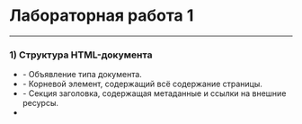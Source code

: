 # Лабораторная работа 1
____
### 1) Структура HTML-документа
* <!DOCTYPE html> - Объявление типа документа.
* <html> - Корневой элемент, содержащий всё содержание страницы.
* <head> - Секция заголовка, содержащая метаданные и ссылки на внешние ресурсы.
* <title> - Заголовок страницы, отображаемый во вкладке браузера.
* <body> - Основное содержание страницы, включая текст, изображения, ссылки и другие элементы.

### 2) Что такое семантическая верстка
Семантическая верстка означает использование HTML-тегов для описания смысла содержания веб-страницы, а не только для стилизации.

### 3) Какие списки мы обычно используем для создания веб-страниц?
Типы списков, обычно используемые для создания веб-страниц:
* &lt;ul>: Неупорядоченный список.
* &lt;ol>: Упорядоченный (нумерованный) список.
* &lt;dl>: Список определений, состоящий из терминов и их определений.

### 4) Атрибут
Атрибут это дополнительная информация, предоставляемая внутри HTML-тегов, которая изменяет или определяет характеристики элемента. Например href для тега <a>, и class для определения классов стилей.

### 4) Новые типы инпутов в HTML5
* <input type="email">: Поле для ввода адреса электронной почты.
* <input type="url">: Поле для ввода веб-ссылки (URL).
* <input type="number">: Поле для ввода чисел.
* <input type="date">: Поле для выбора даты.
* <input type="time">: Поле для выбора времени.
* <input type="color">: Поле для выбора цвета.
